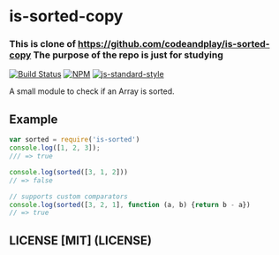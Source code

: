 # is-sorted-copy
### This is clone of https://github.com/codeandplay/is-sorted-copy The purpose of the repo is just for studying
[![Build Status](https://travis-ci.org/codeandplay/is-sorted-copy.svg?branch=master)](https://travis-ci.org/codeandplay/is-sorted-copy)
[![NPM](https://img.shields.io/npm/v/is-sorted.svg)](https://www.npmjs.org/package/is-sorted)
[![js-standard-style](https://cdn.rawgit.com/feross/standard/master/badge.svg)](https://github.com/feross/standard)

A small module to check if an Array is sorted.

## Example
``` javascript
var sorted = require('is-sorted')
console.log([1, 2, 3]);
/// => true

console.log(sorted([3, 1, 2]))
// => false

// supports custom comparators
console.log(sorted([3, 2, 1], function (a, b) {return b - a})
// => true
```

## LICENSE [MIT] (LICENSE)